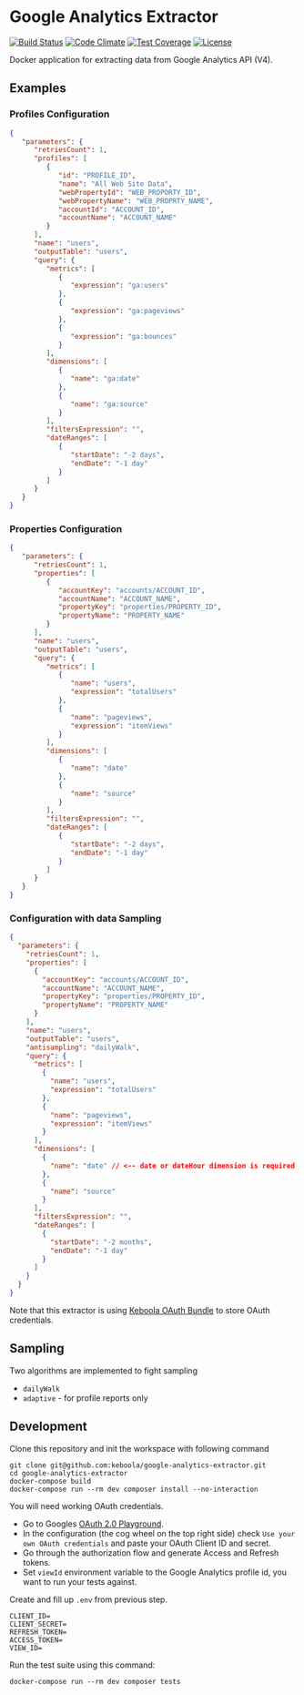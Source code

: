 # Google Analytics Extractor

[![Build Status](https://travis-ci.com/keboola/google-analytics-extractor.svg?branch=master)](https://travis-ci.com/keboola/google-analytics-extractor)
[![Code Climate](https://codeclimate.com/github/keboola/google-analytics-extractor/badges/gpa.svg)](https://codeclimate.com/github/keboola/google-analytics-extractor)
[![Test Coverage](https://codeclimate.com/github/keboola/google-analytics-extractor/badges/coverage.svg)](https://codeclimate.com/github/keboola/google-analytics-extractor/coverage)
[![License](https://img.shields.io/badge/license-MIT-blue.svg)](https://github.com/keboola/google-analytics-extractor/blob/master/LICENSE.md)

Docker application for extracting data from Google Analytics API (V4).

## Examples

### Profiles Configuration
```json
{
   "parameters": {
      "retriesCount": 1,
      "profiles": [
         {
            "id": "PROFILE_ID",
            "name": "All Web Site Data",
            "webPropertyId": "WEB_PROPORTY_ID",
            "webPropertyName": "WEB_PROPRTY_NAME",
            "accountId": "ACCOUNT_ID",
            "accountName": "ACCOUNT_NAME"
         }
      ],
      "name": "users",
      "outputTable": "users",
      "query": {
         "metrics": [
            {
               "expression": "ga:users"
            },
            {
               "expression": "ga:pageviews"
            },
            {
               "expression": "ga:bounces"
            }
         ],
         "dimensions": [
            {
               "name": "ga:date"
            },
            {
               "name": "ga:source"
            }
         ],
         "filtersExpression": "",
         "dateRanges": [
            {
               "startDate": "-2 days",
               "endDate": "-1 day"
            }
         ]
      }
   }
}
```

### Properties Configuration
```json
{
   "parameters": {
      "retriesCount": 1,
      "properties": [
         {
            "accountKey": "accounts/ACCOUNT_ID",
            "accountName": "ACCOUNT_NAME",
            "propertyKey": "properties/PROPERTY_ID",
            "propertyName": "PROPERTY_NAME"
         }
      ],
      "name": "users",
      "outputTable": "users",
      "query": {
         "metrics": [
            {
               "name": "users",
               "expression": "totalUsers"
            },
            {
               "name": "pageviews",
               "expression": "itemViews"
            }
         ],
         "dimensions": [
            {
               "name": "date"
            },
            {
               "name": "source"
            }
         ],
         "filtersExpression": "",
         "dateRanges": [
            {
               "startDate": "-2 days",
               "endDate": "-1 day"
            }
         ]
      }
   }
}
```

### Configuration with data Sampling
```json
{
  "parameters": {
    "retriesCount": 1,
    "properties": [
      {
        "accountKey": "accounts/ACCOUNT_ID",
        "accountName": "ACCOUNT_NAME",
        "propertyKey": "properties/PROPERTY_ID",
        "propertyName": "PROPERTY_NAME"
      }
    ],
    "name": "users",
    "outputTable": "users",
    "antisampling": "dailyWalk",
    "query": {
      "metrics": [
        {
          "name": "users",
          "expression": "totalUsers"
        },
        {
          "name": "pageviews",
          "expression": "itemViews"
        }
      ],
      "dimensions": [
        {
          "name": "date" // <-- date or dateHour dimension is required
        },
        {
          "name": "source"
        }
      ],
      "filtersExpression": "",
      "dateRanges": [
        {
          "startDate": "-2 months",
          "endDate": "-1 day"
        }
      ]
    }
  }
}
```

Note that this extractor is using [Keboola OAuth Bundle](https://github.com/keboola/oauth-v2-bundle) to store OAuth credentials.
 
## Sampling

Two algorithms are implemented to fight sampling 
- `dailyWalk`
- `adaptive` - for profile reports only

## Development
Clone this repository and init the workspace with following command

```
git clone git@github.com:keboola/google-analytics-extractor.git
cd google-analytics-extractor
docker-compose build
docker-compose run --rm dev composer install --no-interaction
```

You will need working OAuth credentials.
- Go to Googles [OAuth 2.0 Playground](https://developers.google.com/oauthplayground).
- In the configuration (the cog wheel on the top right side) check `Use your own OAuth credentials` and paste your OAuth Client ID and secret.
- Go through the authorization flow and generate Access and Refresh tokens.
- Set `viewId` environment variable to the Google Analytics profile id, you want to run your tests against.

Create and fill up `.env` from previous step.

```
CLIENT_ID=
CLIENT_SECRET=
REFRESH_TOKEN=
ACCESS_TOKEN=
VIEW_ID=
```

Run the test suite using this command:

```
docker-compose run --rm dev composer tests
```



